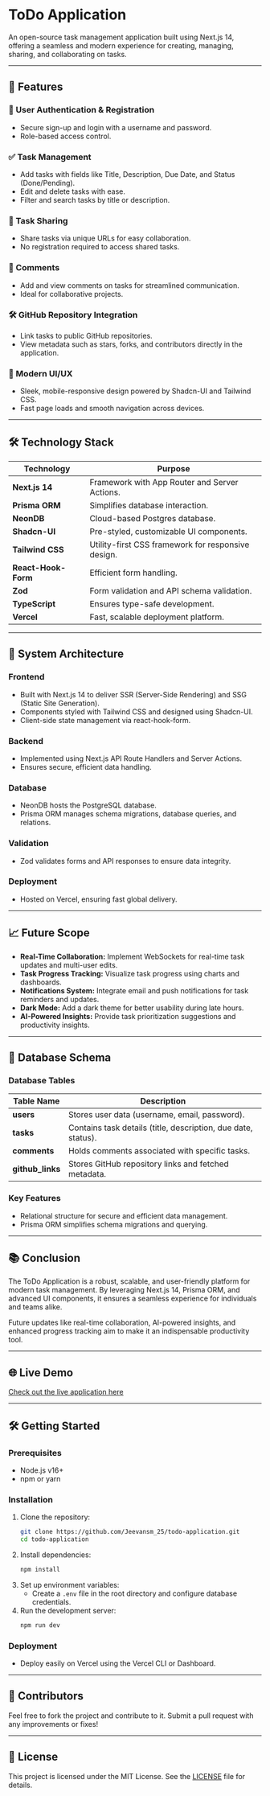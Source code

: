 # ToDo Application

An open-source task management application built using Next.js 14, offering a seamless and modern experience for creating, managing, sharing, and collaborating on tasks.

---

## 🚀 Features

### 🔐 User Authentication & Registration
- Secure sign-up and login with a username and password.
- Role-based access control.

### ✅ Task Management
- Add tasks with fields like Title, Description, Due Date, and Status (Done/Pending).
- Edit and delete tasks with ease.
- Filter and search tasks by title or description.

### 🔗 Task Sharing
- Share tasks via unique URLs for easy collaboration.
- No registration required to access shared tasks.

### 💬 Comments
- Add and view comments on tasks for streamlined communication.
- Ideal for collaborative projects.

### 🛠️ GitHub Repository Integration
- Link tasks to public GitHub repositories.
- View metadata such as stars, forks, and contributors directly in the application.

### 🎨 Modern UI/UX
- Sleek, mobile-responsive design powered by Shadcn-UI and Tailwind CSS.
- Fast page loads and smooth navigation across devices.

---

## 🛠️ Technology Stack

| Technology       | Purpose                                                                 |
|------------------|-------------------------------------------------------------------------|
| **Next.js 14**   | Framework with App Router and Server Actions.                          |
| **Prisma ORM**   | Simplifies database interaction.                                       |
| **NeonDB**       | Cloud-based Postgres database.                                         |
| **Shadcn-UI**    | Pre-styled, customizable UI components.                                |
| **Tailwind CSS** | Utility-first CSS framework for responsive design.                     |
| **React-Hook-Form** | Efficient form handling.                                            |
| **Zod**          | Form validation and API schema validation.                             |
| **TypeScript**   | Ensures type-safe development.                                         |
| **Vercel**       | Fast, scalable deployment platform.                                    |

---

## 🧩 System Architecture

### Frontend
- Built with Next.js 14 to deliver SSR (Server-Side Rendering) and SSG (Static Site Generation).
- Components styled with Tailwind CSS and designed using Shadcn-UI.
- Client-side state management via react-hook-form.

### Backend
- Implemented using Next.js API Route Handlers and Server Actions.
- Ensures secure, efficient data handling.

### Database
- NeonDB hosts the PostgreSQL database.
- Prisma ORM manages schema migrations, database queries, and relations.

### Validation
- Zod validates forms and API responses to ensure data integrity.

### Deployment
- Hosted on Vercel, ensuring fast global delivery.

---

## 📈 Future Scope

- **Real-Time Collaboration:** Implement WebSockets for real-time task updates and multi-user edits.
- **Task Progress Tracking:** Visualize task progress using charts and dashboards.
- **Notifications System:** Integrate email and push notifications for task reminders and updates.
- **Dark Mode:** Add a dark theme for better usability during late hours.
- **AI-Powered Insights:** Provide task prioritization suggestions and productivity insights.

---

## 💾 Database Schema

### Database Tables
| Table Name     | Description                                    |
|----------------|------------------------------------------------|
| **users**      | Stores user data (username, email, password). |
| **tasks**      | Contains task details (title, description, due date, status). |
| **comments**   | Holds comments associated with specific tasks. |
| **github_links** | Stores GitHub repository links and fetched metadata. |

### Key Features
- Relational structure for secure and efficient data management.
- Prisma ORM simplifies schema migrations and querying.

---

## 📚 Conclusion

The ToDo Application is a robust, scalable, and user-friendly platform for modern task management. By leveraging Next.js 14, Prisma ORM, and advanced UI components, it ensures a seamless experience for individuals and teams alike.

Future updates like real-time collaboration, AI-powered insights, and enhanced progress tracking aim to make it an indispensable productivity tool.

---

## 🌐 Live Demo
[Check out the live application here](https://todo-indol-five.vercel.app/)

---

## 🛠️ Getting Started

### Prerequisites
- Node.js v16+
- npm or yarn

### Installation
1. Clone the repository:
   ```bash
   git clone https://github.com/Jeevansm_25/todo-application.git
   cd todo-application
   ```
2. Install dependencies:
   ```bash
   npm install
   ```
3. Set up environment variables:
   - Create a `.env` file in the root directory and configure database credentials.
4. Run the development server:
   ```bash
   npm run dev
   ```

### Deployment
- Deploy easily on Vercel using the Vercel CLI or Dashboard.

---

## 👥 Contributors

Feel free to fork the project and contribute to it. Submit a pull request with any improvements or fixes!

---

## 📜 License

This project is licensed under the MIT License. See the [LICENSE](LICENSE) file for details.
